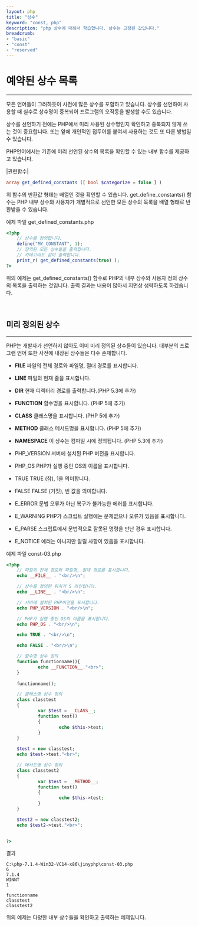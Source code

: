 ```yaml
---
layout: php
title: "상수"
keyword: "const, php"
description: "php 상수에 대해서 학습합니다. 삼수는 고정된 값입니다."
breadcrumb:
- "basic"
- "const"
- "reserved"
---
```


# 예약된 상수 목록
---
모든 언어들이 그러하듯이 사전에 많은 상수를 포함하고 있습니다. 상수를 선언하여 사용할 때 실수로 상수명이 중복되어 프로그램의 오작동을 발생할 수도 있습니다.

상수를 선언하기 전에는 PHP에서 미리 사용된 상수명인지 확인하고 중복되지 않게 쓰는 것이 중요합니다. 또는 앞에 개인적인 접두어를 붙여서 사용하는 것도 또 다른 방법일 수 있습니다.

PHP언어에서는 기존에 미리 선언된 상수의 목록을 확인할 수 있는 내부 함수를 제공하고 있습니다. 

|관련함수|
```php
array get_defined_constants ([ bool $categorize = false ] )
```

위 함수의 반환값 형태는 배열인 것을 확인할 수 있습니다. get_define_constants() 함수는 PHP 내부 상수와 사용자가 개별적으로 선언한 모든 상수의 목록을 배열 형태로 반환받을 수 있습니다.

예제 파일 get_defined_constants.php
```php
<?php
	// 상수를 정의합니다.
	define("MY_CONSTANT", 1);
	// 정의된 모든 상수들을 출력합니다.
	// 카테고리도 같이 출력합니다.
	print_r( get_defined_constants(true) );
?> 
```

위의 예제는 get_defined_constants() 함수로 PHP의 내부 상수와 사용자 정의 상수의 목록을 출력하는 것입니다. 출력 결과는 내용이 많아서 지면상 생략하도록 하겠습니다.

<br>

## 미리 정의된 상수
---
PHP는 개발자가 선언하지 않아도 이미 미리 정의된 상수들이 있습니다. 
대부분의 프로그램 언어 또한 사전에 내장된 상수들은 다수 존재합니다.

* __FILE__
파일의 전체 경로와 파일명, 절대 경로를 표시합니다.

* __LINE__
파일의 현재 줄을 표시합니다.

* __DIR__
현재 디렉터리 경로를 출력합니다.(PHP 5.3에 추가)

* __FUNCTION__
함수명을 표시합니다. (PHP 5에 추가)

* __CLASS__
클래스명을 표시합니다. (PHP 5에 추가)

* __METHOD__
클래스 메서드명을 표시합니다. (PHP 5에 추가)

* __NAMESPACE__
이 상수는 컴파일 시에 정의됩니다. (PHP 5.3에 추가)

* PHP_VERSION
서버에 설치된 PHP 버전을 표시합니다.

* PHP_OS
PHP가 실행 중인 OS의 이름을 표시합니다.

* TRUE
TRUE (참), 1을 의미합니다.

* FALSE
FALSE (거짓), 빈 값을 의미합니다.

* E_ERROR
문법 오류가 아닌 복구가 불가능한 에러를 표시합니다.

* E_WARNING
PHP가 스크립트 실행에는 문제없으나 오류가 있음을 표시합니다.

* E_PARSE
스크립트에서 문법적으로 잘못된 명령을 만난 경우 표시합니다.

* E_NOTICE
에러는 아니지만 알릴 사항이 있음을 표시합니다.

예제 파일 const-03.php
```php
<?php 
	// 파일의 전체 경로와 파일명, 절대 경로를 표시합니다.
	echo __FILE__ . "<br/>\n";

	// 상수를 정의한 위치가 5 라인입니다. 
	echo __LINE__ . "<br/>\n";

	// 서버에 설치된 PHP버전을 표시합니다.
	echo PHP_VERSION . "<br/>\n";

	// PHP가 실행 중인 OS의 이름을 표시합니다.
	echo PHP_OS . "<br/>\n";

	echo TRUE . "<br/>\n";

	echo FALSE . "<br/>\n";  

	// 함수명 상수 정의 
	function functionname(){ 
    		echo __FUNCTION__."<br>"; 
	} 
	
	functionname();

	// 클래스명 상수 정의 
	class classtest
	{ 
    		var $test = __CLASS__; 
    		function test()
    		{ 
           			echo $this->test; 
    		} 
	} 

	$test = new classtest; 
	echo $test->test."<br>";

	// 메서드명 상수 정의 
	class classtest2
	{ 
    		var $test = __METHOD__; 
    		function test()
    		{ 
          			echo $this->test; 
    		} 
	} 

	$test2 = new classtest2; 
	echo $test2->test."<br>";
	

?>
```

결과
```
C:\php-7.1.4-Win32-VC14-x86\jinyphp\const-03.php
6
7.1.4
WINNT
1

functionname
classtest
classtest2
```

위의 예제는 다양한 내부 상수들을 확인하고 출력하는 예제입니다.

<br><br>